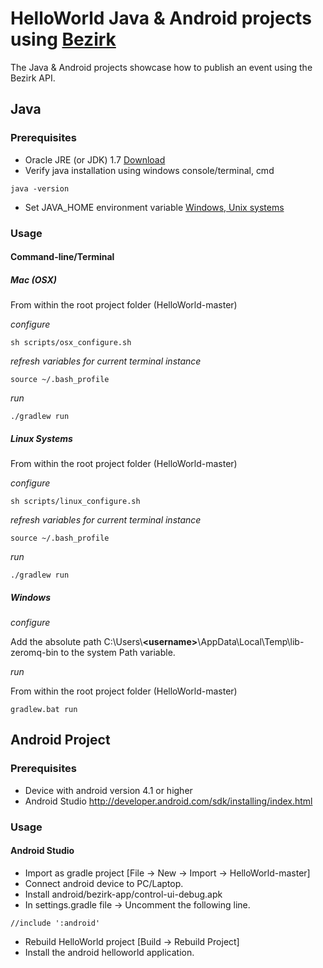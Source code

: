 # HelloWorld Java & Android projects using [Bezirk](http://rb-bezirk.bosch.com/) 
The Java & Android projects showcase how to publish an event using the Bezirk API. 

## Java
### Prerequisites 
* Oracle JRE (or JDK) 1.7 [Download](http://www.oracle.com/technetwork/java/javase/downloads/jdk7-downloads-1880260.html)
* Verify java installation using windows console/terminal, cmd
```
java -version
```
* Set JAVA_HOME environment variable [Windows, Unix systems](https://docs.oracle.com/cd/E19509-01/820-3208/inst_cli_jdk_javahome_t/)

### Usage

#### Command-line/Terminal

##### Mac (OSX)

From within the root project folder (HelloWorld-master)

*configure*
```
sh scripts/osx_configure.sh
```

*refresh variables for current terminal instance* 
```
source ~/.bash_profile
```

*run*
```
./gradlew run
```

##### Linux Systems

From within the root project folder (HelloWorld-master)

*configure*
```
sh scripts/linux_configure.sh
```

*refresh variables for current terminal instance* 
```
source ~/.bash_profile
```

*run*
```
./gradlew run
```

##### Windows

*configure*

Add the absolute path C:\Users\\**\<username\>**\AppData\Local\Temp\lib-zeromq-bin to the system Path variable.

*run*

From within the root project folder (HelloWorld-master)
```
gradlew.bat run
```


## Android Project
### Prerequisites 
* Device with android version 4.1 or higher
* Android Studio http://developer.android.com/sdk/installing/index.html

### Usage
#### Android Studio
* Import as gradle project [File -> New -> Import -> HelloWorld-master]
* Connect android device to PC/Laptop.
* Install android/bezirk-app/control-ui-debug.apk
* In settings.gradle file -> Uncomment the following line.
```
//include ':android'
```
* Rebuild HelloWorld project [Build -> Rebuild Project]
* Install the android helloworld application.
